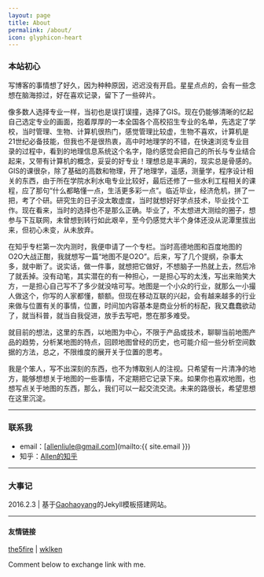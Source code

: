 ```yaml
---
layout: page
title: About
permalink: /about/
icon: glyphicon-heart
---
```


### 本站初心


写博客的事情想了好久，因为种种原因，迟迟没有开启。星星点点的，会有一些念想在脑海掠过，好在喜欢记录，留下了一些碎片。

像多数人选择专业一样，当初也是误打误撞，选择了GIS。现在仍能够清晰的忆起自己选定专业的画面，抱着厚厚的一本全国各个高校招生专业的名单，先选定了学校，当时管理、生物、计算机很热门，感觉管理比较虚，生物不喜欢，计算机是21世纪必备技能，但我也不是很热衷，高中时地理学的不错，在快速浏览专业目录的过程中，看到的地理信息系统这个名字，隐约感觉会把自己的所长与专业结合起来，又带有计算机的概念，妥妥的好专业！理想总是丰满的，现实总是骨感的。GIS的课很杂，除了基础的高数和物理，开了地理学，遥感，测量学，程序设计相关的东西，由于所在学院水利水电专业比较好，最后还修了一些水利工程相关的课程，应了那句“什么都略懂一点，生活更多彩一点”。临近毕业，经济危机，拼了一把，考了个研。研究生的日子没太敢虚度，当时就想好好学点技术，毕业找个工作。现在看来，当时的选择也不是那么正确。毕业了，不太想进大测绘的圈子，想参与下互联网，未曾想到转行如此艰辛，至今仍感觉大半个身体还没从泥潭里拔出来，但初心未变，从未放弃。

在知乎专栏第一次内测时，我便申请了一个专栏。当时高德地图和百度地图的O2O大战正酣，我就想写一篇“地图不是O2O”。后来，写了几个提纲，杂事太多，就中断了。说实话，做一件事，就想把它做好，不想脑子一热就上去，然后冷了就丢掉。没有动笔，其实潜在的有一种担心，一是担心写的太浅，写出来贻笑大方，一是担心自己写不了多少就没啥可写。地图是一个小众的行业，就那么一小撮人做这个，你写的人家都懂，额额。但现在移动互联的兴起，会有越来越多的行业来做与位置有关的事情，位置，时间加内容基本是商业分析的标配，我又蠢蠢欲动了，就当科普，就当自我促进，放手去写吧，憋在那多难受。

就目前的想法，这里的东西，以地图为中心，不限于产品或技术，聊聊当前地图产品的趋势，分析某地图的特点，回顾地图曾经的历史，也可能介绍一些分析空间数据的方法，总之，不限维度的展开关于位置的思考。

我是个笨人，写不出深刻的东西，也不为博取别人的注视。只希望有一片清净的地方，能够想想关于地图的一些事情，不定期把它记录下来。如果你也喜欢地图，也想写点关于地图的东西，那么，我们可以一起交流交流。未来的路很长，希望思想在这里沉淀。


---

### 联系我

* email：[allenliule@gmail.com](mailto:{{ site.email }})
* 知乎：[Allen的知乎](https://www.zhihu.com/people/aprilmay)


---

### 大事记

2016.2.3 | 基于[Gaohaoyang](https://github.com/Gaohaoyang/gaohaoyang.github.io)的Jekyll模板搭建网站。


---

#### 友情链接

[the5fire](http://www.the5fire.com/) \| [wklken](http://www.wklken.me/)

Comment below to exchange link with me.  
